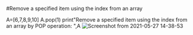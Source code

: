 #Remove a specified item using the index from an array

A=[6,7,8,9,10]
A.pop(1)
print"Remove a specified item using the index from an array by POP operation: ",A
![Screenshot from 2021-05-27 14-38-53](https://user-images.githubusercontent.com/82803957/119799337-97eda480-bef9-11eb-8df7-ef88ef6c20bc.png)
